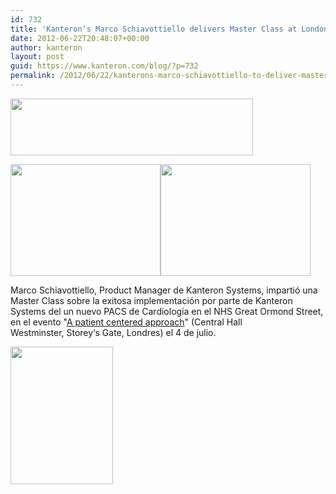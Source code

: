 ```yaml
---
id: 732
title: 'Kanteron‘s Marco Schiavottiello delivers Master Class at London event'
date: 2012-06-22T20:48:07+00:00
author: kanteron
layout: post
guid: https://www.kanteron.com/blog/?p=732
permalink: /2012/06/22/kanterons-marco-schiavottiello-to-deliver-master-class-at-london-event/
---
```

<img class="aligncenter" title="event" src="https://www.publicserviceevents.co.uk/dyn_graphics/event-logo/event-220.gif" alt="" width="388" height="91" />

<img class="aligncenter" title="Marco" src="https://farm9.staticflickr.com/8163/7518513170_766a25a778_m.jpg" alt="" width="240" height="179" /><img class="aligncenter" title="Audience" src="https://farm9.staticflickr.com/8292/7518513134_d3db551e58_m.jpg" alt="" width="240" height="179" />

Marco Schiavottiello, Product Manager de Kanteron Systems, impartió una Master Class sobre la exitosa implementación por parte de Kanteron Systems del un nuevo PACS de Cardiología en el NHS Great Ormond Street, en el evento "<a title="https://www.publicserviceevents.co.uk/venue/220/a-patient-centred-approach" href="https://www.publicserviceevents.co.uk/venue/220/a-patient-centred-approach" target="_blank">A patient centered approach</a>" (Central Hall Westminster, Storey‘s Gate, Londres) el 4 de julio.

<img class="aligncenter" title="venue" src="https://www.publicserviceevents.co.uk/graphics/central-hall-westminster.jpg" alt="" width="164" height="220" />